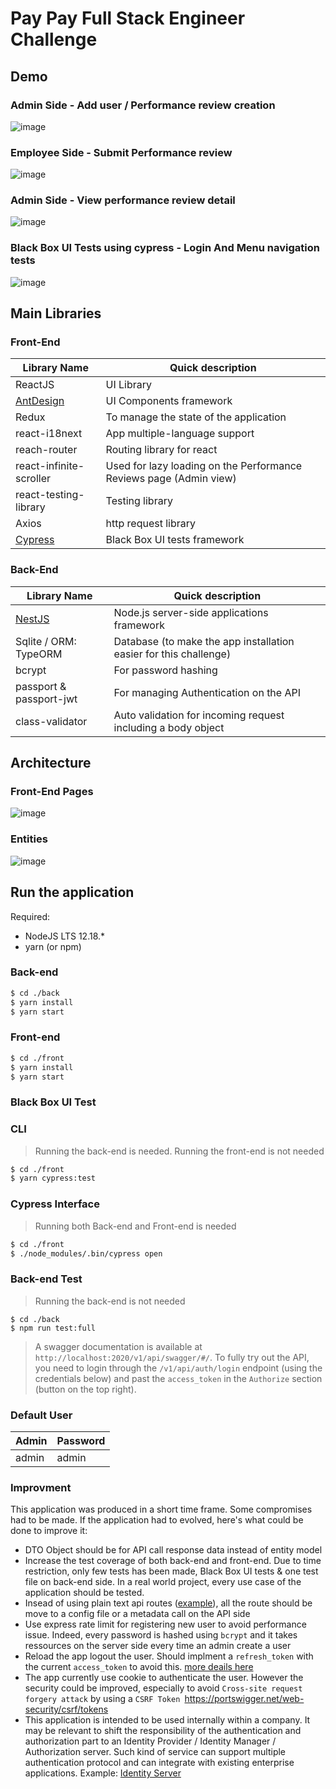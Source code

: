 # Pay Pay Full Stack Engineer Challenge

## Demo

### Admin Side - Add user / Performance review creation

![image](./images/admin-1.gif)

### Employee Side - Submit Performance review

![image](./images/employee-1.gif)

### Admin Side - View performance review detail

![image](./images/admin-2.gif)

### Black Box UI Tests using cypress - Login And Menu navigation tests

![image](./images/cypress-test.gif)

## Main Libraries

### Front-End

| Library Name                                 | Quick description                                                  |
| -------------------------------------------- | ------------------------------------------------------------------ |
| ReactJS                                      | UI Library                                                         |
| [AntDesign](https://ant.design/)             | UI Components framework                                            |
| Redux                                        | To manage the state of the application                             |
| react-i18next                                | App multiple-language support                                      |
| reach-router                                 | Routing library for react                                          |
| react-infinite-scroller                      | Used for lazy loading on the Performance Reviews page (Admin view) |
| react-testing-library                        | Testing library                                                    |
| Axios                                        | http request library                                               |
| [Cypress](https://www.cypress.io/dashboard/) | Black Box UI tests framework                                       |

### Back-End

| Library Name                       | Quick description                                                 |
| ---------------------------------- | ----------------------------------------------------------------- |
| [NestJS](https://docs.nestjs.com/) | Node.js server-side applications framework                        |
| Sqlite / ORM: TypeORM              | Database (to make the app installation easier for this challenge) |
| bcrypt                             | For password hashing                                              |
| passport & passport-jwt            | For managing Authentication on the API                            |
| class-validator                    | Auto validation for incoming request including a body object      |

## Architecture

### Front-End Pages

![image](images/pages.png)

### Entities

![image](images/entities.png)

## Run the application

Required:

- NodeJS LTS 12.18.\*
- yarn (or npm)

### Back-end

```bash
$ cd ./back
$ yarn install
$ yarn start
```

### Front-end

```bash
$ cd ./front
$ yarn install
$ yarn start
```

### Black Box UI Test

### CLI

> Running the back-end is needed. Running the front-end is not needed

```bash
$ cd ./front
$ yarn cypress:test
```

### Cypress Interface

> Running both Back-end and Front-end is needed

```bash
$ cd ./front
$ ./node_modules/.bin/cypress open
```

### Back-end Test

> Running the back-end is not needed

```
$ cd ./back
$ npm run test:full
```

> A swagger documentation is available at `http://localhost:2020/v1/api/swagger/#/`. To fully try out the API, you need to login through the `/v1/api/auth/login` endpoint (using the credentials below) and past the `access_token` in the `Authorize` section (button on the top right).

### Default User

| Admin | Password |
| ----- | -------- |
| admin | admin    |

### Improvment

This application was produced in a short time frame. Some compromises had to be made. If the application had to evolved, here's what could be done to improve it:

- DTO Object should be for API call response data instead of entity model
- Increase the test coverage of both back-end and front-end. Due to time restriction, only few tests has been made, Black Box UI tests & one test file on back-end side. In a real world project, every use case of the application should be tested.
- Insead of using plain text api routes ([example](./front/src/api/authentication.ts#20)), all the route should be move to a config file or a metadata call on the API side
- Use express rate limit for registering new user to avoid performance issue. Indeed, every password is hashed using `bcrypt` and it takes ressources on the server side every time an admin create a user
- Reload the app logout the user. Should implment a `refresh_token` with the current `access_token` to avoid this. [more deails here](https://tools.ietf.org/html/rfc6749#section-1.5)
- The app currently use cookie to authenticate the user. However the security could be improved, especially to avoid `Cross-site request forgery attack` by using a `CSRF Token `https://portswigger.net/web-security/csrf/tokens
- This application is intended to be used internally within a company. It may be relevant to shift the responsibility of the authentication and authorization part to an Identity Provider / Identity Manager / Authorization server. Such kind of service can support multiple authentication protocol and can integrate with existing enterprise applications. Example: [Identity Server](https://identityserver.io/)
